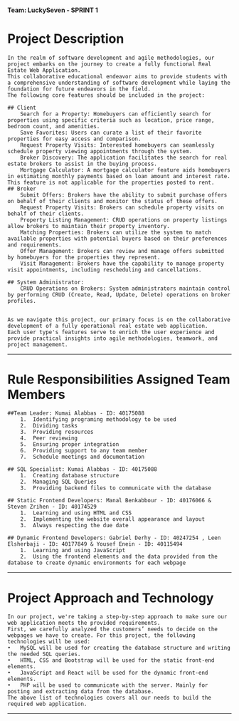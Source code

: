 #### Team: LuckySeven - SPRINT 1

# Project Description
	In the realm of software development and agile methodologies, our project embarks on the journey to create a fully functional Real Estate Web Application. 
	This collaborative educational endeavor aims to provide students with a comprehensive understanding of software development while laying the foundation for future endeavors in the field.
	The following core features should be included in the project:

	## Client
		Search for a Property: Homebuyers can efficiently search for properties using specific criteria such as location, price range, bedroom count, and amenities.
		Save Favorites: Users can curate a list of their favorite properties for easy access and comparison.
		Request Property Visits: Interested homebuyers can seamlessly schedule property viewing appointments through the system.
		Broker Discovery: The application facilitates the search for real estate brokers to assist in the buying process.
		Mortgage Calculator: A mortgage calculator feature aids homebuyers in estimating monthly payments based on loan amount and interest rate. This feature is not applicable for the properties posted to rent.
	## Broker
		Submit Offers: Brokers have the ability to submit purchase offers on behalf of their clients and monitor the status of these offers.
		Request Property Visits: Brokers can schedule property visits on behalf of their clients.
		Property Listing Management: CRUD operations on property listings allow brokers to maintain their property inventory.
		Matching Properties: Brokers can utilize the system to match available properties with potential buyers based on their preferences and requirements.
		Offer Management: Brokers can review and manage offers submitted by homebuyers for the properties they represent.
		Visit Management: Brokers have the capability to manage property visit appointments, including rescheduling and cancellations.

	## System Administrator:
		CRUD Operations on Brokers: System administrators maintain control by performing CRUD (Create, Read, Update, Delete) operations on broker profiles.


	As we navigate this project, our primary focus is on the collaborative development of a fully operational real estate web application. 
	Each user type's features serve to enrich the user experience and provide practical insights into agile methodologies, teamwork, and project management.

------------------------------------------------------------------------------------------------------
# Rule	Responsibilities	Assigned Team Members
	##Team Leader: Kumai Alabbas - ID: 40175088
		1.	Identifying programing methodology to be used
		2.	Dividing tasks 
		3.	Providing resources
		4.	Peer reviewing 
		5.	Ensuring proper integration
		6.	Providing support to any team member 
		7.	Schedule meetings and documentation 
			
	## SQL Specialist: Kumai Alabbas - ID: 40175088
		1.	Creating database structure
		2.	Managing SQL Queries 
		3.	Providing backend files to communicate with the database

	## Static Frontend Developers: Manal Benkabbour - ID: 40176066 & Steven Zrihen - ID: 40174529
		1.	Learning and using HTML and CSS
		2.	Implementing the website overall appearance and layout
		3.	Always respecting the due date

	## Dynamic Frontend Developers: Gabriel Derhy - ID: 40247254 , Leen Elsherbaji - ID: 40177849 & Yousef Enein - ID: 40115494
		1.	Learning and using JavaScript 
		2.	Using the frontend elements and the data provided from the database to create dynamic environments for each webpage
------------------------------------------------------------------------------------------------------
# Project Approach and Technology 
	In our project, we're taking a step-by-step approach to make sure our web application meets the provided requirements. 
	First, we carefully analyzed the customers’ needs to decide on the webpages we have to create. For this project, the following technologies will be used:
	•	MySQL will be used for creating the database structure and writing the needed SQL queries.
	•	HTML, CSS and Bootstrap will be used for the static front-end elements.
	•	JavaScript and React will be used for the dynamic front-end elements.
	•	PHP will be used to communicate with the server. Mainly for posting and extracting data from the database. 
	The above list of technologies covers all our needs to build the required web application. 
------------------------------------------------------------------------------------------------------
